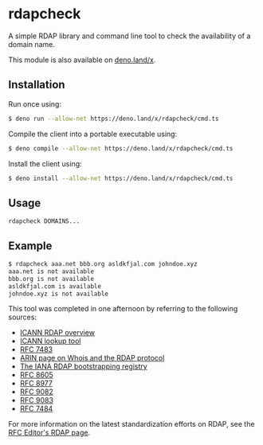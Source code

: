 # rdapcheck

A simple RDAP library and command line tool to check the availability of a domain name.

This module is also available on [deno.land/x](https://deno.land/x/rdapcheck).

## Installation

Run once using:

```bash
$ deno run --allow-net https://deno.land/x/rdapcheck/cmd.ts
```

Compile the client into a portable executable using:

```bash
$ deno compile --allow-net https://deno.land/x/rdapcheck/cmd.ts
```

Install the client using:

```bash
$ deno install --allow-net https://deno.land/x/rdapcheck/cmd.ts
```

## Usage

```
rdapcheck DOMAINS...
```

## Example

```bash
$ rdapcheck aaa.net bbb.org asldkfjal.com johndoe.xyz
aaa.net is not available
bbb.org is not available
asldkfjal.com is available
johndoe.xyz is not available
```

This tool was completed in one afternoon by referring to the following sources:

- [ICANN RDAP overview](https://www.icann.org/rdap)
- [ICANN lookup tool](https://lookup.icann.org/lookup)
- [RFC 7483](https://datatracker.ietf.org/doc/html/rfc7483)
- [ARIN page on Whois and the RDAP protocol](https://www.arin.net/resources/registry/whois/rdap)
- [The IANA RDAP bootstrapping registry](https://data.iana.org/rdap/)
- [RFC 8605](https://www.rfc-editor.org/info/rfc8605)
- [RFC 8977](https://www.rfc-editor.org/info/rfc8977)
- [RFC 9082](https://www.rfc-editor.org/info/rfc9082)
- [RFC 9083](https://www.rfc-editor.org/info/rfc9083)
- [RFC 7484](https://datatracker.ietf.org/doc/html/rfc7484)

For more information on the latest standardization efforts on RDAP, see the [RFC Editor's RDAP page](https://www.rfc-editor.org/search/rfc_search_detail.php?title=RDAP&pubstatus%5B%5D=Any&pub_date_type=any).
